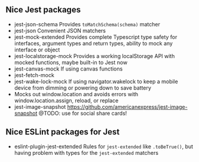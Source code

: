 ## Nice Jest packages

- jest-json-schema Provides `toMatchSchema(schema)` matcher
- jest-json Convenient JSON matchers
- jest-mock-extended Provides complete Typescript type safety for interfaces, argument types and return types, ability to mock any interface or object
- jest-localstorage-mock Provides a working localStorage API with mocked functions, maybe built-in to Jest now
- jest-canvas-mock If using canvas functions
- jest-fetch-mock
- jest-wake-lock-mock If using navigator.wakelock to keep a mobile device from dimming or powering down to save battery
-   Mocks out window.location and avoids errors with window.location.assign, reload, or replace
- jest-image-snapshot https://github.com/americanexpress/jest-image-snapshot @TODO: use for social share cards!

## Nice ESLint packages for Jest
- eslint-plugin-jest-extended Rules for `jest-extended` like `.toBeTrue()`, but having problem with types for the `jest-extended` matchers
